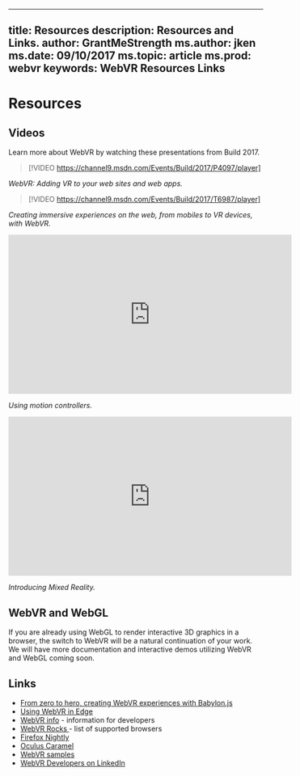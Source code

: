 
---
title: Resources
description: Resources and Links. 
author: GrantMeStrength
ms.author: jken
ms.date: 09/10/2017
ms.topic: article
ms.prod: webvr
keywords: WebVR Resources Links
---

# Resources

## Videos

Learn more about WebVR by watching these presentations from Build 2017.

> [!VIDEO https://channel9.msdn.com/Events/Build/2017/P4097/player]

<i>WebVR: Adding VR to your web sites and web apps.</i>


> [!VIDEO https://channel9.msdn.com/Events/Build/2017/T6987/player]

<i>Creating immersive experiences on the web, from mobiles to VR devices, with WebVR.</i>

<iframe width="560" height="315" src="https://www.youtube.com/embed/1nlcdDNOdm8" frameborder="0" allowfullscreen></iframe>

<i>Using motion controllers.</i>

<iframe width="560" height="315" src="https://www.youtube.com/embed/_xpI0JosYUk" frameborder="0" allowfullscreen></iframe>

<i>Introducing Mixed Reality.</i>

## WebVR and WebGL
If you are already using WebGL to render interactive 3D graphics in a browser, the switch to WebVR will be a natural continuation of your work. We will have more documentation and interactive demos utilizing WebVR and WebGL coming soon.


## Links

* [From zero to hero, creating WebVR experiences with Babylon.js](https://www.davrous.com/2017/07/07/from-zero-to-hero-creating-webvr-experiences-with-babylon-js-on-all-platforms/)
* [Using WebVR in Edge](https://developer.microsoft.com/en-us/windows/mixed-reality/using_webvr_in_edge_with_windows_mixed_reality)
* [WebVR info](https://webvr.info/developers) - information for developers
* [WebVR Rocks ](https://webvr.rocks) - list of supported browsers
* [Firefox Nightly](https://webvr.rocks/firefox)
* [Oculus Caramel](https://www.oculus.com/experiences/gear-vr/1290985657630933/)
* [WebVR samples](https://webvr.info/samples/)
* [WebVR Developers on LinkedIn](https://www.linkedin.com/groups/13500607/profile)

